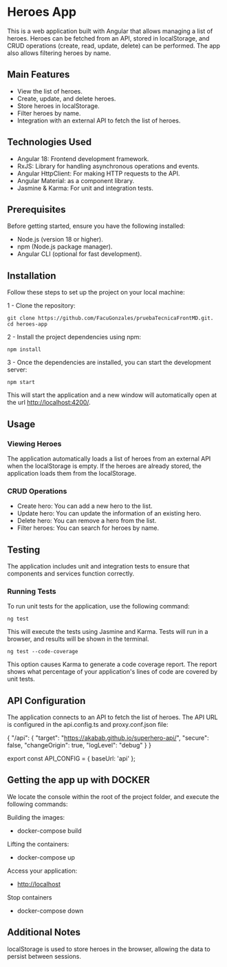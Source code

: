 # Heroes App

This is a web application built with Angular that allows managing a list of heroes.
Heroes can be fetched from an API, stored in localStorage, and CRUD operations (create, read, update, delete) can be performed.
The app also allows filtering heroes by name.

## Main Features

* View the list of heroes.
* Create, update, and delete heroes.
* Store heroes in localStorage.
* Filter heroes by name.
* Integration with an external API to fetch the list of heroes.

## Technologies Used

* Angular 18: Frontend development framework.
* RxJS: Library for handling asynchronous operations and events.
* Angular HttpClient: For making HTTP requests to the API.
* Angular Material: as a component library.
* Jasmine & Karma: For unit and integration tests.

## Prerequisites

Before getting started, ensure you have the following installed:

* Node.js (version 18 or higher).
* npm (Node.js package manager).
* Angular CLI (optional for fast development).

## Installation

Follow these steps to set up the project on your local machine:

1 - Clone the repository:

    git clone https://github.com/FacuGonzales/pruebaTecnicaFrontMD.git.
    cd heroes-app

2 - Install the project dependencies using npm:

    npm install

3 - Once the dependencies are installed, you can start the development server:

    npm start

This will start the application and a new window will automatically open at the url <http://localhost:4200/>.

## Usage

### Viewing Heroes

The application automatically loads a list of heroes from an external API when the localStorage is empty. If the heroes are already stored, the application loads them from the localStorage.

### CRUD Operations

* Create hero: You can add a new hero to the list.
* Update hero: You can update the information of an existing hero.
* Delete hero: You can remove a hero from the list.
* Filter heroes: You can search for heroes by name.

## Testing

The application includes unit and integration tests to ensure that components and services function correctly.

### Running Tests

To run unit tests for the application, use the following command:

    ng test 
This will execute the tests using Jasmine and Karma. Tests will run in a browser, and results will be shown in the terminal.

    ng test --code-coverage
This option causes Karma to generate a code coverage report. The report shows what percentage of your application's lines of code are covered by unit tests.

## API Configuration

The application connects to an API to fetch the list of heroes. The API URL is configured in the api.config.ts and proxy.conf.json file:

{
  "/api": {
    "target": "<https://akabab.github.io/superhero-api/>",
    "secure": false,
    "changeOrigin": true,
    "logLevel": "debug"
  }
}

export const API_CONFIG = {
  baseUrl: 'api'
};

## Getting the app up with DOCKER

We locate the console within the root of the project folder, and execute the following commands:

Building the images:

* docker-compose build

Lifting the containers:

* docker-compose up

Access your application:

* <http://localhost>
  
Stop containers

* docker-compose down
  
## Additional Notes

localStorage is used to store heroes in the browser, allowing the data to persist between sessions.
